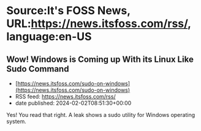 # Source:It's FOSS News, URL:https://news.itsfoss.com/rss/, language:en-US

## Wow! Windows is Coming up With its Linux Like Sudo Command
 - [https://news.itsfoss.com/sudo-on-windows](https://news.itsfoss.com/sudo-on-windows)
 - RSS feed: https://news.itsfoss.com/rss/
 - date published: 2024-02-02T08:51:30+00:00

Yes! You read that right. A leak shows a sudo utility for Windows operating system.

